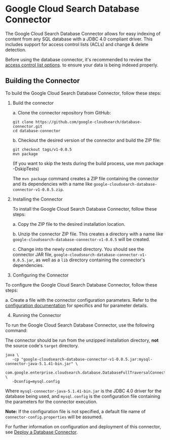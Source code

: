 # Google Cloud Search Database Connector

The Google Cloud Search Database Connector allows for easy indexing of content from any SQL database with a JDBC 4.0 compliant driver. This includes support for access control lists (ACLs) and change & delete detection.

Before using the database connector, it's recommended to review the [access control list options](https://developers.google.com/cloud-search/docs/guides/database-connector#aclOptions). to ensure your data is being indexed properly.

## Building the Connector

To build the Google Cloud Search Database Connector, follow these steps:

1. Build the connector

   a. Clone the connector repository from GitHub:

   ```
   git clone https://github.com/google-cloudsearch/database-connector.git
   cd database-connector
   ```

   b. Checkout the desired version of the connector and build the ZIP file:

   ```
   git checkout tags/v1-0.0.5
   mvn package
   ```

   (If you want to skip the tests during the build process, use mvn package -DskipTests)

   The `mvn package` command creates a ZIP file containing the
   connector and its dependencies with a name like
   `google-cloudsearch-database-connector-v1-0.0.5.zip`.

2. Installing the Connector

   To install the Google Cloud Search Database Connector, follow these steps:

   a. Copy the ZIP file to the desired installation location.

   b. Unzip the connector ZIP file. This creates a directory with a name like
   `google-cloudsearch-database-connector-v1-0.0.5` will be created.

   c. Change into the newly created directory. You should see the connector JAR file,
   `google-cloudsearch-database-connector-v1-0.0.5.jar`, as well as a `lib`
   directory containing the connector's dependencies.

3. Configuring the Connector

To configure the Google Cloud Search Database Connector, follow these steps:

a. Create a file with the connector configuration parameters. Refer to the
[configuration documentation](https://developers.google.com/cloud-search/docs/guides/database-connector#configureDB)
for specifics and for parameter details.

4. Running the Connector

To run the Google Cloud Search Database Connector, use the following command:

The connector should be run from the unzipped installation directory, **not** the source
code's `target` directory.

```
java \
   -cp "google-cloudsearch-database-connector-v1-0.0.5.jar:mysql-connector-java-5.1.41-bin.jar" \
   com.google.enterprise.cloudsearch.database.DatabaseFullTraversalConnector \
   -Dconfig=mysql.config
```

Where `mysql-connector-java-5.1.41-bin.jar` is the JDBC 4.0 driver for the database being used,
and `mysql.config` is the configuration file containing the parameters for the connector
execution.

**Note:** If the configuration file is not specified, a default file name of
`connector-config.properties` will be assumed.

For further information on configuration and deployment of this connector, see
[Deploy a Database Connector](https://developers.google.com/cloud-search/docs/guides/database-connector).
